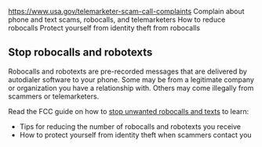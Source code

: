 

https://www.usa.gov/telemarketer-scam-call-complaints
Complain about phone and text scams, robocalls, and telemarketers
How to reduce robocalls
Protect yourself from identity theft from robocalls

Stop robocalls and robotexts
----------------------------

Robocalls and robotexts are pre-recorded messages that are delivered by autodialer software to your phone. Some may be from a legitimate company or organization you have a relationship with. Others may come illegally from scammers or telemarketers.

Read the FCC guide on how to 
[stop unwanted robocalls and texts](https://www.fcc.gov/consumers/guides/stop-unwanted-robocalls-and-texts)
to learn:

* Tips for reducing the number of robocalls and robotexts you receive
* How to protect yourself from identity theft when scammers contact you
